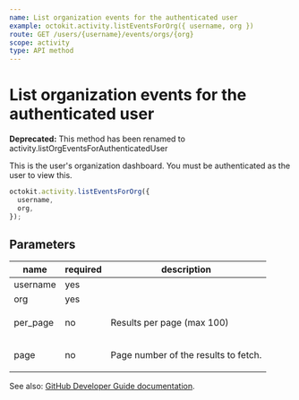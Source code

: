 ```yaml
---
name: List organization events for the authenticated user
example: octokit.activity.listEventsForOrg({ username, org })
route: GET /users/{username}/events/orgs/{org}
scope: activity
type: API method
---
```


# List organization events for the authenticated user

**Deprecated:** This method has been renamed to activity.listOrgEventsForAuthenticatedUser

This is the user's organization dashboard. You must be authenticated as the user to view this.

```js
octokit.activity.listEventsForOrg({
  username,
  org,
});
```

## Parameters

<table>
  <thead>
    <tr>
      <th>name</th>
      <th>required</th>
      <th>description</th>
    </tr>
  </thead>
  <tbody>
    <tr><td>username</td><td>yes</td><td>

</td></tr>
<tr><td>org</td><td>yes</td><td>

</td></tr>
<tr><td>per_page</td><td>no</td><td>

Results per page (max 100)

</td></tr>
<tr><td>page</td><td>no</td><td>

Page number of the results to fetch.

</td></tr>
  </tbody>
</table>

See also: [GitHub Developer Guide documentation](https://developer.github.com/v3/activity/events/#list-organization-events-for-the-authenticated-user).
